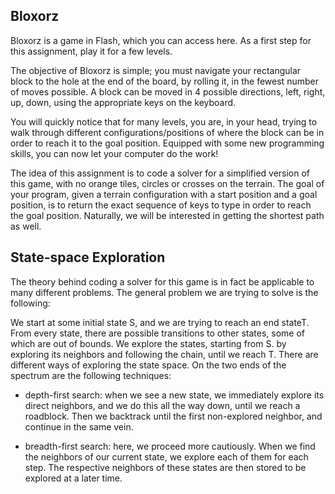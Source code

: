 ## Bloxorz

Bloxorz is a game in Flash, which you can access here. As a first step for this assignment, play it for a few levels.

The objective of Bloxorz is simple; you must navigate your rectangular block to the hole at the end of the board, by rolling it, in the fewest number of moves possible. A block can be moved in 4 possible directions, left, right, up, down, using the appropriate keys on the keyboard.

You will quickly notice that for many levels, you are, in your head, trying to walk through different configurations/positions of where the block can be in order to reach it to the goal position. Equipped with some new programming skills, you can now let your computer do the work!

The idea of this assignment is to code a solver for a simplified version of this game, with no orange tiles, circles or crosses on the terrain. The goal of your program, given a terrain configuration with a start position and a goal position, is to return the exact sequence of keys to type in order to reach the goal position. Naturally, we will be interested in getting the shortest path as well.

## State-space Exploration

The theory behind coding a solver for this game is in fact be applicable to many different problems. The general problem we are trying to solve is the following:

We start at some initial state S, and we are trying to reach an end stateT.
From every state, there are possible transitions to other states, some of which are out of bounds.
We explore the states, starting from S. by exploring its neighbors and following the chain, until we reach T. There are different ways of exploring the state space. On the two ends of the spectrum are the following techniques:
- depth-first search: when we see a new state, we immediately explore its direct neighbors, and we do this all the way down, until we reach a roadblock. Then we backtrack until the first non-explored neighbor, and continue in the same vein.

- breadth-first search: here, we proceed more cautiously. When we find the neighbors of our current state, we explore each of them for each step. The respective neighbors of these states are then stored to be explored at a later time.
